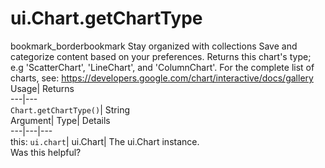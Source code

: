  
#  ui.Chart.getChartType 
bookmark_borderbookmark Stay organized with collections  Save and categorize content based on your preferences.
Returns this chart's type; e.g 'ScatterChart', 'LineChart', and 'ColumnChart'. For the complete list of charts, see: https://developers.google.com/chart/interactive/docs/gallery 
Usage| Returns  
---|---  
`Chart.getChartType()`| String  
Argument| Type| Details  
---|---|---  
this: `ui.chart`| ui.Chart| The ui.Chart instance.  
Was this helpful?
